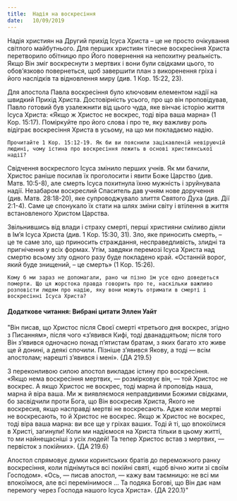 ```yaml
---
title:  Надія на воскресіння
date:   10/09/2019
---
```


Надія християн на Другий прихід Ісуса Христа – це не просто очікування світлого майбутнього. Для перших християн тілесне воскресіння Христа перетворило обітницю про Його повернення на непохитну реальність. Якщо Він зміг воскреснути з мертвих і вони були свідками цього, то обов’язково повернеться, щоб завершити план з викоренення гріха і його наслідків та відновлення миру (див. 1 Кор. 15:22, 23).

Для апостола Павла воскресіння було ключовим елементом надії на швидкий Прихід Христа. Достовірність усього, про що він проповідував, Павло готовий був узалежнити від цього чуда, яке вінчає історію життя Ісуса Христа: «Якщо ж Христос не воскрес, тоді віра ваша марна» (1 Кор. 15:17). Поміркуйте про його слова і про те, яку важливу роль відіграє воскресіння Христа в усьому, на що ми покладаємо надію.

`Прочитайте 1 Кор. 15:12-19. Як би ви пояснили зацікавленій невіруючій людині, чому істина про воскресіння лежить в основі християнської надії?`

Свідчення воскреслого Ісуса змінило перших учнів. Як ми бачили, Христос раніше посилав їх проголосити і явити Боже Царство (див. Матв. 10:5-8), але смерть Ісуса похитнула їхню мужність і зруйнувала надії. Незабаром воскреслий Спаситель дав учням нове доручення (див. Матв. 28:18-20), яке супроводжувало злиття Святого Духа (див. Дії 2:1-4). Саме це спонукало їх стати на шлях зміни світу і втілення в життя встановленого Христом Царства.

Звільнившись від влади і страху смерті, перші християни сміливо діяли в Ім’я Ісуса Христа (див. 1 Кор. 15:30, 31). Зло, яке приносить смерть, – це те саме зло, що приносить страждання, несправедливість, злидні та пригнічення у всіх формах. Утім, завдяки перемозі Ісуса Христа над смертю всьому злу одного разу буде покладено край. «Останній ворог, який буде знищений, – це смерть» (1 Кор. 15:26).

`Кому б ми зараз не допомагали, рано чи пізно їм усе одно доведеться померти. Що ця жорстока правда говорить про те, наскільки важливо розповісти людям про надію, яку вони можуть отримати в смерті і воскресінні Ісуса Христа?`

#### Додаткове читання: Вибрані цитати Эллен Уайт

"Він писав, що Христос після Своєї смерті «третього дня воскрес, згідно з Писанням», після чого «з’явився Кифі, тоді дванадцятьом; після того Він з’явився одночасно понад п’ятистам братам, з яких багато хто живе ще й донині, а деякі спочили. Пізніше з’явився Якову, а тоді — всім апостолам; нарешті з’явився і мені». {ДА 219.5}

З переконливою силою апостол викладає істину про воскресіння. «Якщо нема воскресіння мертвих, — розмірковує він, — той Христос не воскрес. А якщо Христос не воскрес, тоді марна й проповідь наша, марна й віра ваша. Ми ж виявляємося неправдивими Божими свідками, бо засвідчили проти Бога, що Він воскресив Христа, Якого не воскресив, якщо насправді мертві не воскресають. Адже коли мертві не воскресають, то й Христос не воскрес. Якщо ж Христос не воскрес, тоді віра ваша марна: ви все ще у гріхах ваших. Тоді й ті, що впокоїлися в Христі, загинули! Коли ми надіємося на Христа тільки в цьому житті, то ми найнещасніші з усіх людей! Та тепер Христос встав з мертвих, — первісток з покійних». {ДА 219.6}

Апостол спрямовує думки коринтських братів до переможного ранку воскресіння, коли піднімуться всі покійні святі, «щоб вічно жити зі своїм Господом». «Ось, — писав апостол, — кажу вам таємницю: не всі ми впокоїмося, але всі перемінимося ... Та подяка Богові, що Він дає нам перемогу через Господа нашого Ісуса Христа». {ДА 220.1}"